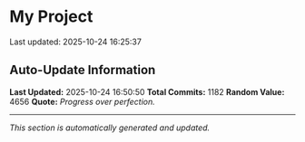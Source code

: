 # My Project


Last updated: 2025-10-24 16:25:37





































































































































































































































































































































































































































































































































































































































































































































































































































































































































































































































































































































































































































































































































































































































































































































































































































## Auto-Update Information

**Last Updated:** 2025-10-24 16:50:50
**Total Commits:** 1182
**Random Value:** 4656
**Quote:** _Progress over perfection._

---
_This section is automatically generated and updated._